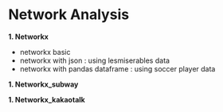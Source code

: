 # Network Analysis
**1. Networkx**
- networkx basic
- networkx with json : using lesmiserables data
- networkx with pandas dataframe : using soccer player data

**1. Networkx_subway**

**1. Networkx_kakaotalk**
